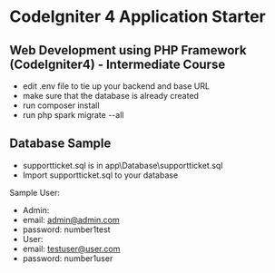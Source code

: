 # CodeIgniter 4 Application Starter
## Web Development using PHP Framework (CodeIgniter4) - Intermediate Course
* edit .env file to tie up your backend and base URL
* make sure that the database is already created
* run composer install
* run php spark migrate --all

## Database Sample
- supportticket.sql is in app\Database\supportticket.sql
- Import supportticket.sql to your database

Sample User:
* Admin:
* email: admin@admin.com
* password: number1test
* User:
* email: testuser@user.com
* password: number1user
